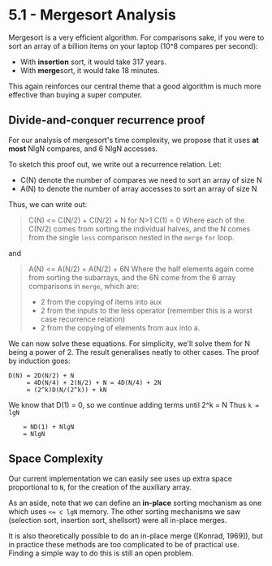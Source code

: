 # 5.1 - Mergesort Analysis

Mergesort is a very efficient algorithm. For comparisons sake, if you were to sort an array of a billion items on your laptop (10^8 compares per second):
* With **insertion** sort, it would take 317 years.
* With **merge**sort, it would take 18 minutes.

This again reinforces our central theme that a good algorithm is much more effective than buying a super computer.

## Divide-and-conquer recurrence proof

For our analysis of mergesort's time complexity, we propose that it uses **at most** NlgN compares, and 6 NlgN accesses.

To sketch this proof out, we write out a recurrence relation. Let:
* C(N) denote the number of compares we need to sort an  array of size N
* A(N) to denote the number of array accesses to sort an  array of size N

Thus, we can write out:

> C(N) <= C(N/2) + C(N/2) + N for N>1
> C(1) = 0 
> Where each of the C(N/2) comes from sorting the individual halves, and the N comes from the single `less` comparison nested in the `merge` `for` loop.
> 
and
> A(N) <= A(N/2) + A(N/2) + 6N
> Where the half elements again come from sorting the subarrays, and the 6N come from the 6 array comparisons in `merge`, which are:
> * 2 from the copying of items into aux
> * 2 from the inputs to the less operator (remember this is a worst case recurrence relation)
> * 2 from the copying of elements from aux into a.
> 

We can now solve these equations. For simplicity, we'll solve them for N being a power of 2. The result generalises neatly to other cases. The proof by induction goes:
```
D(N) = 2D(N/2) + N
     = 4D(N/4) + 2(N/2) + N = 4D(N/4) + 2N
     = (2^k)D(N/(2^k)) + kN
```
We know that D(1) = 0, so we continue adding terms until 2^k = N
Thus `k = lgN`
```
    = ND(1) + NlgN
    = NlgN
```

## Space Complexity

Our current implementation we can easily see uses up extra space proportional to `N`, for the creation of the auxiliary array.

As an aside, note that we can define an **in-place** sorting mechanism as one which uses `<= c lgN` memory. The other sorting mechanisms we saw (selection sort, insertion sort, shellsort) were all in-place merges.

It is also theoretically possible to do an in-place merge ([Konrad, 1969]), but in practice these methods are too complicated to be of practical use. Finding a simple way to do this is still an open problem.
